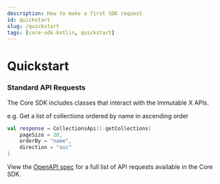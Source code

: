 ```yaml
---
description: How to make a first SDK request
id: quickstart
slug: /quickstart
tags: [core-sdk-kotlin, quickstart]
---
```


# Quickstart

### Standard API Requests

The Core SDK includes classes that interact with the Immutable X APIs.

e.g. Get a list of collections ordered by name in ascending order

```kt
val response = CollectionsApi().getCollections(
    pageSize = 20,
    orderBy = "name",
    direction = "asc"
)
```
View the [OpenAPI spec]([openapi.json](https://github.com/immutable/imx-core-sdk-kotlin-jvm/blob/main/openapi.json)) for a full list of API requests available in the Core SDK.
